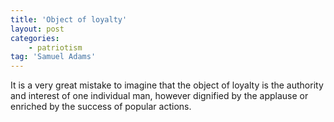 ```yaml
---
title: 'Object of loyalty'
layout: post
categories:
    - patriotism
tag: 'Samuel Adams'
---
```


It is a very great mistake to imagine that the object of loyalty is the authority and interest of one individual man, however dignified by the applause or enriched by the success of popular actions.